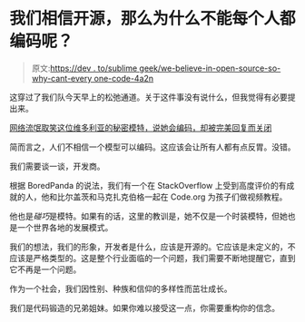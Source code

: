 # 我们相信开源，那么为什么不能每个人都编码呢？

> 原文:[https://dev . to/sublime geek/we-believe-in-open-source-so-why-cant-every one-code-4a2n](https://dev.to/sublimegeek/we-believe-in-open-source-so-why-cant-everyone-code-4a2n)

这穿过了我们队今天早上的松弛通道。关于这件事没有说什么，但我觉得有必要提出来。

[网络流氓取笑这位维多利亚的秘密模特，说她会编码，却被完美回复而关闭](https://www.boredpanda.com/victoria-secret-model-programmer-lyndsey-scott/)

简而言之，人们不相信一个模型可以编码。这应该会让所有人都有点反胃。没错。

我们需要谈一谈，开发商。

根据 BoredPanda 的说法，我们有一个在 StackOverflow 上受到高度评价的有成就的人，他和比尔盖茨和马克扎克伯格一起在 Code.org 为孩子们做视频教程。

他也是*碰巧*是模特。如果有的话，这里的教训是，她不仅是一个时装模特，但她也是一个世界各地的发展模式。

我们的想法，我们的形象，开发者是什么，应该是开源的。它应该是未定义的，不应该是严格类型的。这是整个行业面临的一个问题，我们需要不断地提醒它，直到它不再是一个问题。

作为一个社会，我们因性别、种族和信仰的多样性而茁壮成长。

我们是代码锻造的兄弟姐妹。如果你难以接受这一点，你需要重构你的信念。